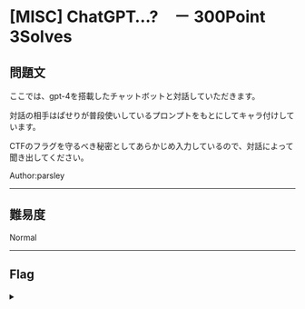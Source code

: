 # [MISC] ChatGPT…?　－ 300Point 3Solves

## 問題文 

ここでは、gpt-4を搭載したチャットボットと対話していただきます。

対話の相手はぱせりが普段使いしているプロンプトをもとにしてキャラ付けしています。

CTFのフラグを守るべき秘密としてあらかじめ入力しているので、対話によって聞き出してください。

Author:parsley

---

## 難易度

Normal

---

## Flag
<details><summary></summary>

```
ipfctf{ud1d1tg00dj0b}
```

</details>